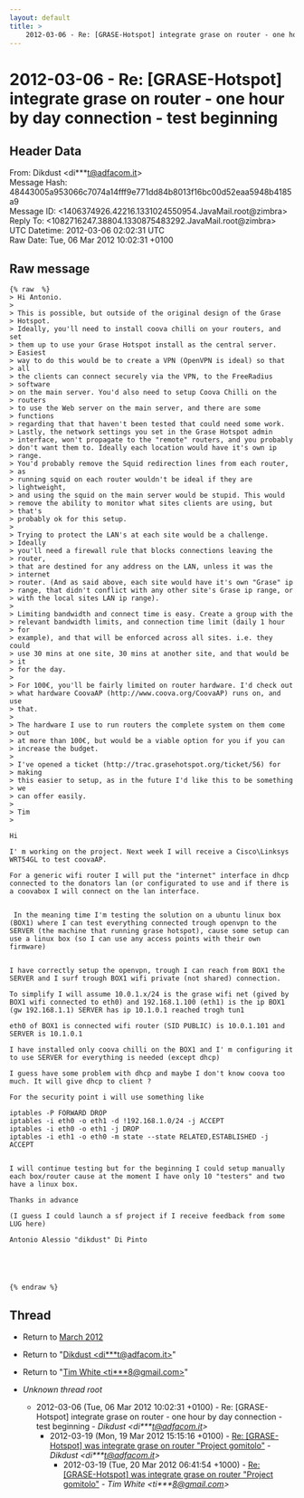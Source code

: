 ```yaml
---
layout: default
title: >
    2012-03-06 - Re: [GRASE-Hotspot] integrate grase on router - one hour by day connection - test beginning
---
```


# 2012-03-06 - Re: [GRASE-Hotspot] integrate grase on router - one hour by day connection - test beginning

## Header Data

From: Dikdust \<di***t@adfacom.it\><br>
Message Hash: 48443005a953066c7074a14fff9e771dd84b8013f16bc00d52eaa5948b4185a9<br>
Message ID: \<1406374926.42216.1331024550954.JavaMail.root@zimbra\><br>
Reply To: \<1082716247.38804.1330875483292.JavaMail.root@zimbra\><br>
UTC Datetime: 2012-03-06 02:02:31 UTC<br>
Raw Date: Tue, 06 Mar 2012 10:02:31 +0100<br>

## Raw message

```
{% raw  %}
> Hi Antonio.
> 
> This is possible, but outside of the original design of the Grase
> Hotspot.
> Ideally, you'll need to install coova chilli on your routers, and set
> them up to use your Grase Hotspot install as the central server.
> Easiest
> way to do this would be to create a VPN (OpenVPN is ideal) so that
> all
> the clients can connect securely via the VPN, to the FreeRadius
> software
> on the main server. You'd also need to setup Coova Chilli on the
> routers
> to use the Web server on the main server, and there are some
> functions
> regarding that that haven't been tested that could need some work.
> Lastly, the network settings you set in the Grase Hotspot admin
> interface, won't propagate to the "remote" routers, and you probably
> don't want them to. Ideally each location would have it's own ip
> range.
> You'd probably remove the Squid redirection lines from each router,
> as
> running squid on each router wouldn't be ideal if they are
> lightweight,
> and using the squid on the main server would be stupid. This would
> remove the ability to monitor what sites clients are using, but
> that's
> probably ok for this setup.
> 
> Trying to protect the LAN's at each site would be a challenge.
> Ideally
> you'll need a firewall rule that blocks connections leaving the
> router,
> that are destined for any address on the LAN, unless it was the
> internet
> router. (And as said above, each site would have it's own "Grase" ip
> range, that didn't conflict with any other site's Grase ip range, or
> with the local sites LAN ip range).
> 
> Limiting bandwidth and connect time is easy. Create a group with the
> relevant bandwidth limits, and connection time limit (daily 1 hour
> for
> example), and that will be enforced across all sites. i.e. they could
> use 30 mins at one site, 30 mins at another site, and that would be
> it
> for the day.
> 
> For 100€, you'll be fairly limited on router hardware. I'd check out
> what hardware CoovaAP (http://www.coova.org/CoovaAP) runs on, and use
> that.
> 
> The hardware I use to run routers the complete system on them come
> out
> at more than 100€, but would be a viable option for you if you can
> increase the budget.
> 
> I've opened a ticket (http://trac.grasehotspot.org/ticket/56) for
> making
> this easier to setup, as in the future I'd like this to be something
> we
> can offer easily.
> 
> Tim
> 

Hi

I' m working on the project. Next week I will receive a Cisco\Linksys WRT54GL to test coovaAP. 

For a generic wifi router I will put the "internet" interface in dhcp connected to the donators lan (or configurated to use and if there is a coovabox I will connect on the lan interface.


 In the meaning time I'm testing the solution on a ubuntu linux box (BOX1) where I can test everything connected trough openvpn to the SERVER (the machine that running grase hotspot), cause some setup can use a linux box (so I can use any access points with their own firmware)


I have correctly setup the openvpn, trough I can reach from BOX1 the SERVER and I surf trough BOX1 wifi private (not shared) connection.

To simplify I will assume 10.0.1.x/24 is the grase wifi net (gived by BOX1 wifi connected to eth0) and 192.168.1.100 (eth1) is the ip BOX1 (gw 192.168.1.1) SERVER has ip 10.1.0.1 reached trogh tun1

eth0 of BOX1 is connected wifi router (SID PUBLIC) is 10.0.1.101 and SERVER is 10.1.0.1

I have installed only coova chilli on the BOX1 and I' m configuring it to use SERVER for everything is needed (except dhcp)

I guess have some problem with dhcp and maybe I don't know coova too much. It will give dhcp to client ? 

For the security point i will use something like

iptables -P FORWARD DROP
iptables -i eth0 -o eth1 -d !192.168.1.0/24 -j ACCEPT
iptables -i eth0 -o eth1 -j DROP
iptables -i eth1 -o eth0 -m state --state RELATED,ESTABLISHED -j ACCEPT


I will continue testing but for the beginning I could setup manually each box/router cause at the moment I have only 10 "testers" and two have a linux box.

Thanks in advance

(I guess I could launch a sf project if I receive feedback from some LUG here)

Antonio Alessio "dikdust" Di Pinto





{% endraw %}
```

## Thread

+ Return to [March 2012](/archive/2012/03)

+ Return to "[Dikdust <di***t<span>@</span>adfacom.it>](/authors/di___t_at_adfacom_it)"
+ Return to "[Tim White <ti***8<span>@</span>gmail.com>](/authors/ti___8_at_gmail_com)"

+ _Unknown thread root_
  + 2012-03-06 (Tue, 06 Mar 2012 10:02:31 +0100) - Re: [GRASE-Hotspot] integrate grase on router - one hour by day connection - test beginning - _Dikdust \<di***t@adfacom.it\>_
    + 2012-03-19 (Mon, 19 Mar 2012 15:15:16 +0100) - [Re: [GRASE-Hotspot] was integrate grase on router "Project gomitolo"](/archive/2012/03/13d0856fba04357352f4cdeccd0c8cdb79388d00b5ce4070fcf43921c18af873) - _Dikdust \<di***t@adfacom.it\>_
      + 2012-03-19 (Tue, 20 Mar 2012 06:41:54 +1000) - [Re: [GRASE-Hotspot] was integrate grase on router "Project gomitolo"](/archive/2012/03/6cdbe8bb067a9a22605f5c2289a61890b9986435bc935111cc34ae080aa6de10) - _Tim White \<ti***8@gmail.com\>_

